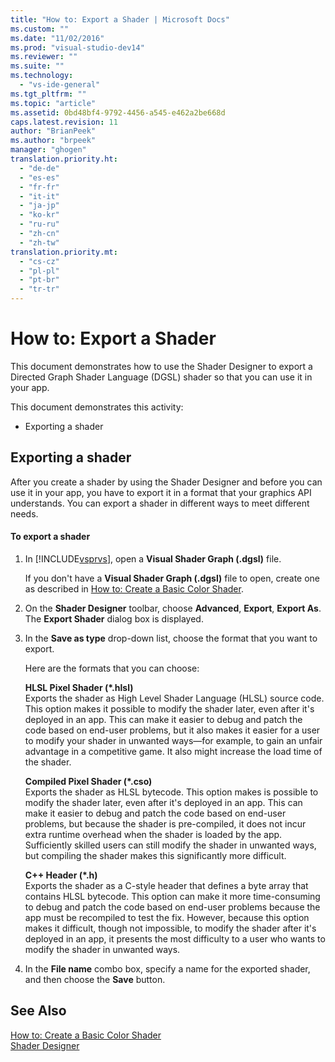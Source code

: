 ```yaml
---
title: "How to: Export a Shader | Microsoft Docs"
ms.custom: ""
ms.date: "11/02/2016"
ms.prod: "visual-studio-dev14"
ms.reviewer: ""
ms.suite: ""
ms.technology: 
  - "vs-ide-general"
ms.tgt_pltfrm: ""
ms.topic: "article"
ms.assetid: 0bd48bf4-9792-4456-a545-e462a2be668d
caps.latest.revision: 11
author: "BrianPeek"
ms.author: "brpeek"
manager: "ghogen"
translation.priority.ht: 
  - "de-de"
  - "es-es"
  - "fr-fr"
  - "it-it"
  - "ja-jp"
  - "ko-kr"
  - "ru-ru"
  - "zh-cn"
  - "zh-tw"
translation.priority.mt: 
  - "cs-cz"
  - "pl-pl"
  - "pt-br"
  - "tr-tr"
---
```

# How to: Export a Shader
This document demonstrates how to use the Shader Designer to export a Directed Graph Shader Language (DGSL) shader so that you can use it in your app.  
  
 This document demonstrates this activity:  
  
-   Exporting a shader  
  
## Exporting a shader  
 After you create a shader by using the Shader Designer and before you can use it in your app, you have to export it in a format that your graphics API understands. You can export a shader in different ways to meet different needs.  
  
#### To export a shader  
  
1.  In [!INCLUDE[vsprvs](../code-quality/includes/vsprvs_md.md)], open a **Visual Shader Graph (.dgsl)** file.  
  
     If you don't have a **Visual Shader Graph (.dgsl)** file to open, create one as described in [How to: Create a Basic Color Shader](../designers/how-to-create-a-basic-color-shader.md).  
  
2.  On the **Shader Designer** toolbar, choose **Advanced**, **Export**, **Export As**. The **Export Shader** dialog box is displayed.  
  
3.  In the **Save as type** drop-down list, choose the format that you want to export.  
  
     Here are the formats that you can choose:  
  
     **HLSL Pixel Shader (\*.hlsl)**  
     Exports the shader as High Level Shader Language (HLSL) source code. This option makes it possible to modify the shader later, even after it's deployed in an app. This can make it easier to debug and patch the code based on end-user problems, but it also makes it easier for a user to modify your shader in unwanted ways—for example, to gain an unfair advantage in a competitive game. It also might increase the load time of the shader.  
  
     **Compiled Pixel Shader (\*.cso)**  
     Exports the shader as HLSL bytecode. This option makes is possible to modify the shader later, even after it's deployed in an app. This can make it easier to debug and patch the code based on end-user problems, but because the shader is pre-compiled, it does not incur extra runtime overhead when the shader is loaded by the app. Sufficiently skilled users can still modify the shader in unwanted ways, but compiling the shader makes this significantly more difficult.  
  
     **C++ Header (\*.h)**  
     Exports the shader as a C-style header that defines a byte array that contains HLSL bytecode. This option can make it more time-consuming to debug and patch the code based on end-user problems because the app must be recompiled to test the fix. However, because this option makes it difficult, though not impossible, to modify the shader after it's deployed in an app, it presents the most difficulty to a user who wants to modify the shader in unwanted ways.  
  
4.  In the **File name** combo box, specify a name for the exported shader, and then choose the **Save** button.  
  
## See Also  
 [How to: Create a Basic Color Shader](../designers/how-to-create-a-basic-color-shader.md)   
 [Shader Designer](../designers/shader-designer.md)